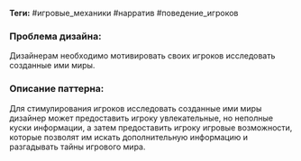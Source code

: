 **Теги:** #игровые_механики #нарратив #поведение_игроков 
### Проблема дизайна:
Дизайнерам необходимо мотивировать своих игроков исследовать созданные ими миры.
### Описание паттерна:
Для стимулирования игроков исследовать созданные ими миры дизайнер может предоставить игроку увлекательные, но неполные куски информации, а затем предоставить игроку игровые возможности, которые позволят им искать дополнительную информацию и разгадывать тайны игрового мира.